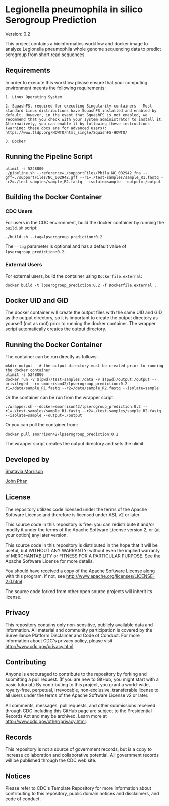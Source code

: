 # Legionella pneumophila in silico Serogroup Prediction

Version: 0.2

This project contains a bioinformatics workflow and docker image to analyze Legionella pneumophila whole genome sequencing data to predict serogroup from short read sequences.

## Requirements

In order to execute this workflow please ensure that your computing environment meents the following requirements:

    1. Linux Operating System

    2. SquashFS, required for executing Singularity containers - Most standard Linux distributions have SquashFS installed and enabled by default. However, in the event that SquashFS is not enabled, we recommend that you check with your system administrator to install it. Alternatively, you can enable it by following these instructions (warning: these docs are for advanced users): https://www.tldp.org/HOWTO/html_single/SquashFS-HOWTO/

    3. Docker

## Running the Pipeline Script

```
ulimit -s 5248800
./pipeline.sh --reference=./supportFiles/Phila_NC_002942.fna --gff=./supportFiles/NC_002942.gff --r1=./test-samples/sample_R1.fastq --r2=./test-samples/sample_R2.fastq --isolate=sample --output=./output
```
## Building the Docker Container

### CDC Users

For users in the CDC environment, build the docker container by running the `build.sh` script:

```
./build.sh --tag=lpserogroup_prediction:0.2
```

The `--tag` parameter is optional and has a default value of `lpserogroup_prediction:0.2`.

### External Users

For external users, build the container using ``Dockerfile.external``:

```
docker build -t lpserogroup_prediction:0.2 -f Dockerfile.external .
```

## Docker UID and GID

The docker container will create the output files with the same UID and GID as the output directory, so it is important to create the output directory as yourself (not as root) prior to running the docker container. The wrapper script automatically creates the output directory. 

## Running the Docker Container

The container can be run directly as follows:

```
mkdir output   # the output directory must be created prior to running the docker container
ulimit -s 5248800
docker run -v $(pwd)/test-samples:/data -v $(pwd)/output:/output --privileged --rm smorrison42/lpserogroup_prediction:0.2 --r1=/data/sample_R1.fastq --r2=/data/sample_R2.fastq --isolate=sample
```

Or the container can be run from the wrapper script:

```
./wrapper.sh --docker=smorrison42/lpserogroup_prediction:0.2 --r1=./test-samples/sample_R1.fastq --r2=./test-samples/sample_R2.fastq --isolate=sample --output=./output
```
 
 Or you can pull the container from:
 
 ```
 docker pull smorrison42/lpserogroup_prediction:0.2
```

The wrapper script creates the output directory and sets the ulimit.

## Developed by

[Shatavia Morrison](https://github.com/SMorrison42)


[John Phan](https://github.com/jhphan)

## License

The repository utilizes code licensed under the terms of the Apache Software License and therefore is licensed under ASL v2 or later.

This source code in this repository is free: you can redistribute it and/or modify it under the terms of the Apache Software License version 2, or (at your option) any later version.

This source code in this repository is distributed in the hope that it will be useful, but WITHOUT ANY WARRANTY; without even the implied warranty of MERCHANTABILITY or FITNESS FOR A PARTICULAR PURPOSE. See the Apache Software License for more details.

You should have received a copy of the Apache Software License along with this program. If not, see http://www.apache.org/licenses/LICENSE-2.0.html

The source code forked from other open source projects will inherit its license.

## Privacy

This repository contains only non-sensitive, publicly available data and information. All material and community participation is covered by the Surveillance Platform Disclaimer and Code of Conduct. For more information about CDC's privacy policy, please visit http://www.cdc.gov/privacy.html.

## Contributing

Anyone is encouraged to contribute to the repository by forking and submitting a pull request. (If you are new to GitHub, you might start with a basic tutorial.) By contributing to this project, you grant a world-wide, royalty-free, perpetual, irrevocable, non-exclusive, transferable license to all users under the terms of the Apache Software License v2 or later.

All comments, messages, pull requests, and other submissions received through CDC including this GitHub page are subject to the Presidential Records Act and may be archived. Learn more at http://www.cdc.gov/other/privacy.html.

## Records

This repository is not a source of government records, but is a copy to increase collaboration and collaborative potential. All government records will be published through the CDC web site.

## Notices

Please refer to CDC's Template Repository for more information about contributing to this repository, public domain notices and disclaimers, and code of conduct.
